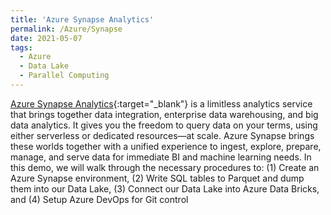 ```yaml
---
title: 'Azure Synapse Analytics'
permalink: /Azure/Synapse
date: 2021-05-07
tags:
  - Azure
  - Data Lake
  - Parallel Computing
---
```


[Azure Synapse Analytics](/applied_azure/synapse.html){:target="_blank"} is a limitless analytics service that brings together data integration, enterprise data warehousing, and big data analytics. It gives you the freedom to query data on your terms, using either serverless or dedicated resources—at scale. Azure Synapse brings these worlds together with a unified experience to ingest, explore, prepare, manage, and serve data for immediate BI and machine learning needs. In this demo, we will walk through the necessary procedures to: (1) Create an Azure Synapse environment, (2) Write SQL tables to Parquet and dump them into our Data Lake, (3) Connect our Data Lake into Azure Data Bricks, and (4) Setup Azure DevOps for Git control
